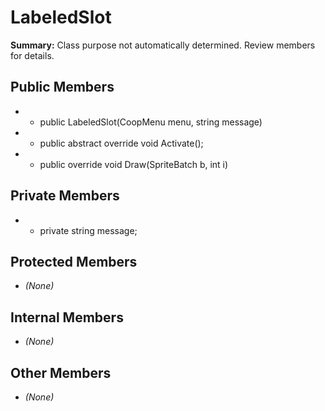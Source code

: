 # LabeledSlot

**Summary:** Class purpose not automatically determined. Review members for details.

## Public Members
- - public LabeledSlot(CoopMenu menu, string message)
- - public abstract override void Activate();
- - public override void Draw(SpriteBatch b, int i)

## Private Members
- - private string message;

## Protected Members
- *(None)*

## Internal Members
- *(None)*

## Other Members
- *(None)*
